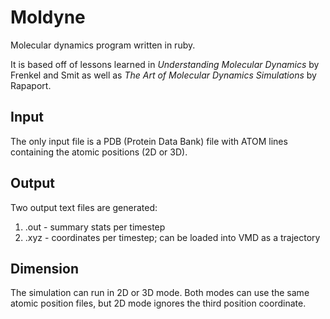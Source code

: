 Moldyne
=======

Molecular dynamics program written in ruby.

It is based off of lessons learned in *Understanding Molecular Dynamics* by Frenkel and Smit as well as *The Art of Molecular Dynamics Simulations* by Rapaport.


Input
------

The only input file is a PDB (Protein Data Bank) file with ATOM lines containing the atomic positions (2D or 3D).


Output
------

Two output text files are generated:

1. .out - summary stats per timestep
2. .xyz - coordinates per timestep; can be loaded into VMD as a trajectory


Dimension
---------

The simulation can run in 2D or 3D mode.  Both modes can use the same atomic position files, but 2D mode ignores the third position coordinate.
